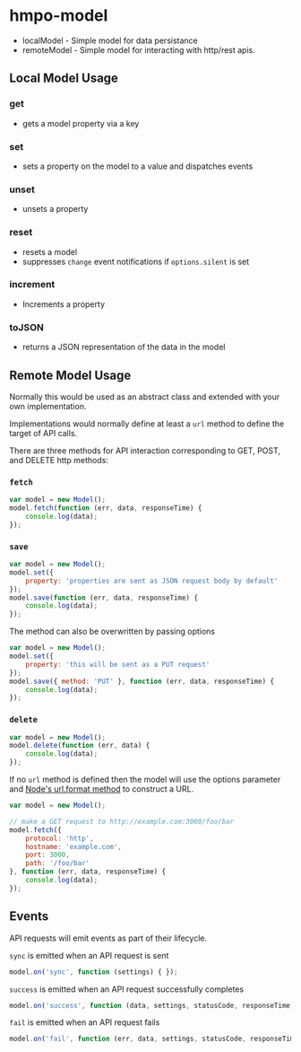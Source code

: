 # hmpo-model
* localModel - Simple model for data persistance
* remoteModel - Simple model for interacting with http/rest apis.

## Local Model Usage
### get
* gets a model property via a key

### set
* sets a property on the model to a value and dispatches events

### unset
* unsets a property

### reset
* resets a model
* suppresses `change` event notifications if `options.silent` is set

### increment
* Increments a property

### toJSON
* returns a JSON representation of the data in the model

## Remote Model Usage

Normally this would be used as an abstract class and extended with your own implementation.

Implementations would normally define at least a `url` method to define the target of API calls.

There are three methods for API interaction corresponding to GET, POST, and DELETE http methods:

### `fetch`

```javascript
var model = new Model();
model.fetch(function (err, data, responseTime) {
    console.log(data);
});
```

### `save`

```javascript
var model = new Model();
model.set({
    property: 'properties are sent as JSON request body by default'
});
model.save(function (err, data, responseTime) {
    console.log(data);
});
```

The method can also be overwritten by passing options

```javascript
var model = new Model();
model.set({
    property: 'this will be sent as a PUT request'
});
model.save({ method: 'PUT' }, function (err, data, responseTime) {
    console.log(data);
});
```

### `delete`

```javascript
var model = new Model();
model.delete(function (err, data) {
    console.log(data);
});
```

If no `url` method is defined then the model will use the options parameter and [Node's url.format method](https://nodejs.org/api/url.html#url_url_format_urlobj) to construct a URL.

```javascript
var model = new Model();

// make a GET request to http://example.com:3000/foo/bar
model.fetch({
    protocol: 'http',
    hostname: 'example.com',
    port: 3000,
    path: '/foo/bar'
}, function (err, data, responseTime) {
    console.log(data);
});
```

## Events

API requests will emit events as part of their lifecycle.

`sync` is emitted when an API request is sent
```javascript
model.on('sync', function (settings) { });
```

`success` is emitted when an API request successfully completes
```javascript
model.on('success', function (data, settings, statusCode, responseTime) { });
```

`fail` is emitted when an API request fails
```javascript
model.on('fail', function (err, data, settings, statusCode, responseTime) { });
```

